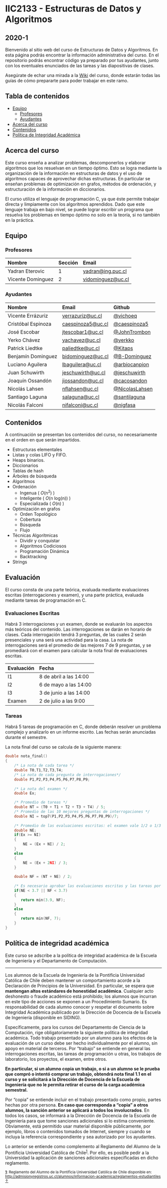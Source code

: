 # IIC2133 - Estructuras de Datos y Algoritmos
## 2020-1

Bienvenido al sitio web del curso de Estructuras de Datos y Algoritmos. En esta página podrás encontrar la información administrativa del curso. En el repositorio podrás encontrar código ya preparado por tus ayudantes, junto con los eventuales enunciados de las tareas y las diapositivas de clases.

Asegúrate de echar una mirada a la [Wiki](https://github.com/IIC2133-PUC/2020-1/wiki) del curso, donde estarán todas las guías de cómo prepararte para poder trabajar en este ramo.

## Tabla de contenidos
 * [Equipo](#equipo)
     * [Profesores](#profesores)
     * [Ayudantes](#ayudantes)
 * [Acerca del curso](#acerca-del-curso) 
 * [Contenidos](#contenidos)
 * [Política de Integridad Académica](#política-de-integridad-académica)

## Acerca del curso

Este curso enseña a analizar problemas, descomponerlos y elaborar algoritmos que los resuelvan en un tiempo óptimo. Esto se logra mediante la organización de la información en estructuras de datos y el uso de algoritmos capaces de aprovechar dichas estructuras. En particular se enseñan problemas de optimización en grafos, métodos de ordenación, y estructuración de la información en diccionarios.

El curso utiliza el lenguaje de programación C, ya que éste permite trabajar directa y limpiamente con los algoritmos aprendidos. Dado que este lenguaje trabaja en bajo nivel, se puede lograr escribir un programa que resuelva los problemas en tiempo óptimo no solo en la teoría, si no también en la práctica.
     
## Equipo

### Profesores

| Nombre               |  Sección         |  Email         |
|:-------------------- |:--------------|:--------------|
| Yadran Eterovic | 1 | yadran@ing.puc.cl |
| Vicente Dominguez | 2 | vidominguez@uc.cl |


### Ayudantes

| Nombre                | Email       | Github |
|:--------------------- |:-------------| :---------|
| Vicente Errázuriz | verrazuriz@uc.cl | [@vichoeq](https://www.github.com/vichoeq) |
| Cristóbal Espinoza | caespinoza5@uc.cl | [@caespinoza5](https://www.github.com/caespinoza5) |
| José Escobar | jtescobar1@uc.cl | [@JohnTrombon](https://www.github.com/JohnTrombon) |
| Yerko Chávez | yachavez@uc.cl | [@yerkko](https://www.github.com/yerkko) |
| Patrick Liedtke | paliedtke@uc.cl | [@Kitaps](https://www.github.com/Kitaps) |
| Benjamín Dominguez | bidominguez@uc.cl | [@B-Dominguez](https://www.github.com/B-Dominguez) |
| Luciano Aguilera | lbaguilera@uc.cl | [@arbiocanpion](https://www.github.com/arbiocanpion) |
| Juan Schuwirth | jeschuwirth@uc.cl | [@jeschuwirth](https://www.github.com/jeschuwirth) |
| Joaquín Ossandón | jiossandon@uc.cl | [@cacosandon](https://www.github.com/cacosandon) |
| Nicolás Lahsen | nflahsen@uc.cl | [@NicolasLahsen](https://www.github.com/NicolasLahsen) |
| Santiago Laguna | salaguna@uc.cl | [@santilaguna](https://www.github.com/santilaguna) |
| Nicolás Falconi | nifalconi@uc.cl | [@nigfasa](https://www.github.com/nigfasa) |

## Contenidos

A continuación se presentan los contenidos del curso, no necesariamente en el orden en que serán impartidos.

* Estructuras elementales
 * Listas y colas LIFO y FIFO.
 * Heaps binarios.
* Diccionarios
 * Tablas de hash
 * Árboles de búsqueda
* Algoritmos
 * Ordenación
      * Ingenua ( *O*(n<sup>2</sup>) )
      * Inteligente ( *O*(n log(n)) )
      * Especializada ( *O*(n) )
 * Optimización en grafos
      * Orden Topológico
      * Cobertura
      * Búsqueda
      * Flujo
 * Técnicas Algorítmicas
      * Dividir y conquistar
      * Algoritmos Codiciosos
      * Programación Dinámica
      * Backtracking
* Strings

## Evaluación

El curso consta de una parte teórica, evaluada mediante evaluaciones escritas (interrogaciones y examen), y una parte práctica, evaluada mediante tareas de programación en C.

### Evaluaciones Escritas

Habrá 3 interrogaciones y un examen, donde se evaluarán los aspectos más teóricos del contenido. Las interrogaciones se darán en horario de clases. Cada interrogación tendrá 3 preguntas, de las cuales 2 serán presenciales y una será una actividad para la casa. La nota de interrogaciones será el promedio de las mejores 7 de 9 preguntas, y se promediará con el examen para calcular la nota final de evaluaciones escritas.

| Evaluación | Fecha |
|:----------|:----------|
| I1 | 8 de abril a las 14:00 | 
| I2 | 6 de mayo a las 14:00 |
| I3 | 3 de junio a las 14:00 |
| Examen | 2 de julio a las 9:00 |


### Tareas

Habrá 5 tareas de programación en C, donde deberán resolver un problema complejo y analizarlo en un informe escrito. Las fechas serán anunciadas durante el semestre.

La nota final del curso se calcula de la siguiente manera:

```c++
double nota_final()
{
    /* La nota de cada tarea */
    double T0,T1,T2,T3,T4;    
    /* La nota de cada pregunta de interrogaciones*/
    double P1,P2,P3,P4,P5,P6,P7,P8,P9;
    
    /* La nota del examen */
    double Ex;

    /* Promedio de tareas */
    double NT = (T0 + T1 + T2 + T3 + T4) / 5;
    /* Promedio de las 10 mejores preguntas de interrogaciones */
    double NI = top7(P1,P2,P3,P4,P5,P6,P7,P8,P9)/7;
    
    /* Promedio de las evaluaciones escritas: el examen vale 1/2 o 1/3 según convenga */
    double NE;
    if(Ex >= NI)
    {
        NE = (Ex + NI) / 2;
    }
    else
    {
        NE = (Ex + 2NI) / 3;
    }
    
    double NF = (NT + NE) / 2;
    
    /* Es necesario aprobar las evaluaciones escritas y las tareas por separado para aprobar el curso */
    if(NE < 3.7 || NF < 3.7)
    {
       return min(3.9, NF);
    }
    else
    {
       return min(NF, 7);
    }
}
```

## Política de integridad académica

Este curso se adscribe a la política de integridad académica de la Escuela de Ingeniería y el Departamento de Computación.

---

Los alumnos de la Escuela de Ingeniería de la Pontificia Universidad Católica de Chile deben mantener un comportamiento acorde a la Declaración de Principios de la Universidad.  En particular, se espera que **mantengan altos estándares de honestidad académica**.  Cualquier acto deshonesto o fraude académico está prohibido; los alumnos que incurran en este tipo de acciones se exponen a un Procedimiento Sumario. Es responsabilidad de cada alumno conocer y respetar el documento sobre Integridad Académica publicado por la Dirección de Docencia de la Escuela de Ingeniería (disponible en SIDING).

Específicamente, para los cursos del Departamento de Ciencia de la Computación, rige obligatoriamente la siguiente política de integridad académica. Todo trabajo presentado por un alumno para los efectos de la evaluación de un curso debe ser hecho individualmente por el alumno, sin apoyo en material de terceros.  Por “trabajo” se entiende en general las interrogaciones escritas, las tareas de programación u otras, los trabajos de laboratorio, los proyectos, el examen, entre otros.

**En particular, si un alumno copia un trabajo, o si a un alumno se le prueba que compró o intentó comprar un trabajo, obtendrá nota final 1.1 en el curso y se solicitará a la Dirección de Docencia de la Escuela de Ingeniería que no le permita retirar el curso de la carga académica semestral.**

Por “copia” se entiende incluir en el trabajo presentado como propio, partes hechas por otra persona.  **En caso que corresponda a “copia” a otros alumnos, la sanción anterior se aplicará a todos los involucrados**.  En todos los casos, se informará a la Dirección de Docencia de la Escuela de Ingeniería para que tome sanciones adicionales si lo estima conveniente. Obviamente, está permitido usar material disponible públicamente, por ejemplo, libros o contenidos tomados de Internet, siempre y cuando se incluya la referencia correspondiente y sea autorizado por los ayudantes.

Lo anterior se entiende como complemento al Reglamento del Alumno de la Pontificia Universidad Católica de 
Chile<sup><a name="pucCLBack">[1](#pucCL)</a></sup>.  Por ello, es posible pedir a la Universidad la aplicación de sanciones adicionales especificadas en dicho reglamento.

<sub>**<a name="pucCL">[1](#pucCL)</a>**: Reglamento del Alumno de la Pontificia Universidad Católica de Chile disponible en: http://admisionyregistros.uc.cl/alumnos/informacion-academica/reglamentos-estudiantiles [&#8593;](#pucCLBack)</sub>
